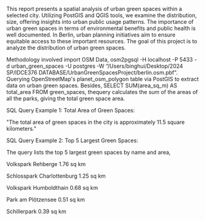 This report presents a spatial analysis of urban green spaces within a selected city. Utilizing PostGIS and QGIS tools, we examine the distribution, size, offering insights into urban public usage patterns.  The importance of urban green spaces in terms of environmental benefits and public health is well documented. In Berlin, urban planning initiatives aim to ensure equitable access to these important resources. The goal of this project is to analyze the distribution of urban green spaces.



Methodology involved import OSM Data, osm2pgsql -H localhost -P 5433 -d urban_green_spaces -U postgres -W “/Users/binghui/Desktop/2024 SP/IDCE376 DATABASE/UrbanGreenSpacesProject/berlin.osm.pbf”. Querying OpenStreetMap's planet_osm_polygon table via PostGIS to extract data on urban green spaces. Besides, SELECT SUM(area_sq_m) AS total_area FROM green_spaces, thequery calculates the sum of the areas of all the parks, giving the total green space area. 

SQL Query Example 1: Total Area of Green Spaces: 

"The total area of green spaces in the city is approximately 11.5 square kilometers." 

SQL Query Example 2: Top 5 Largest Green Spaces: 

The query lists the top 5 largest green spaces by name and area,  

Volkspark Rehberge 1.76 sq km 

Schlosspark Charlottenburg 1.25 sq km 

Volkspark Humboldthain 0.68 sq km 

Park am Plötzensee 0.51 sq km 

Schillerpark 0.39 sq km 
